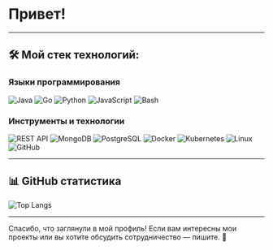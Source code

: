 # Привет!  
---

## 🛠️ Мой стек технологий:  
### Языки программирования  
![Java](https://img.shields.io/badge/Java-ED8B00?style=for-the-badge&logo=java&logoColor=white) ![Go](https://img.shields.io/badge/Go-00ADD8?style=for-the-badge&logo=go&logoColor=white) ![Python](https://img.shields.io/badge/Python-3776AB?style=for-the-badge&logo=python&logoColor=white) ![JavaScript](https://img.shields.io/badge/JavaScript-F7DF1E?style=for-the-badge&logo=javascript&logoColor=black) ![Bash](https://img.shields.io/badge/Bash-4EAA25?style=for-the-badge&logo=gnu-bash&logoColor=white)  

### Инструменты и технологии  
![REST API](https://img.shields.io/badge/REST%20API-02569B?style=for-the-badge&logo=postman&logoColor=white) ![MongoDB](https://img.shields.io/badge/MongoDB-47A248?style=for-the-badge&logo=mongodb&logoColor=white) ![PostgreSQL](https://img.shields.io/badge/PostgreSQL-316192?style=for-the-badge&logo=postgresql&logoColor=white) ![Docker](https://img.shields.io/badge/Docker-2496ED?style=for-the-badge&logo=docker&logoColor=white) ![Kubernetes](https://img.shields.io/badge/Kubernetes-326CE5?style=for-the-badge&logo=kubernetes&logoColor=white) ![Linux](https://img.shields.io/badge/Linux-FCC624?style=for-the-badge&logo=linux&logoColor=black) ![GitHub](https://img.shields.io/badge/GitHub-181717?style=for-the-badge&logo=github&logoColor=white)  

---

## 📊 GitHub статистика  
![Top Langs](https://github-readme-stats.vercel.app/api/top-langs/?username=n1str&layout=compact&theme=radical)  

---

Спасибо, что заглянули в мой профиль! Если вам интересны мои проекты или вы хотите обсудить сотрудничество — пишите. 🚀  
